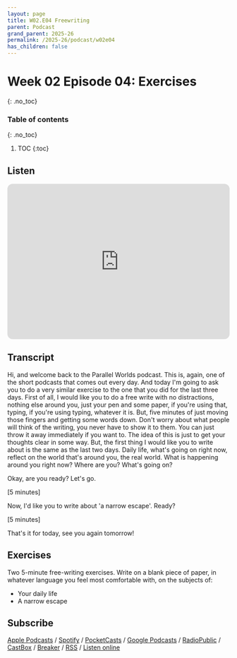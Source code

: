 ```yaml
---
layout: page
title: W02.E04 Freewriting
parent: Podcast
grand_parent: 2025-26
permalink: /2025-26/podcast/w02e04
has_children: false
---
```





# Week 02 Episode 04: Exercises
{: .no_toc}

### Table of contents
{: .no_toc}

1. TOC
{:toc}


## Listen


<iframe style="border-radius:12px" src="https://open.spotify.com/embed/episode/4H5ZBicjbSXbHz7JOMBlga?utm_source=generator" width="100%" height="352" frameBorder="0" allowfullscreen="" allow="autoplay; clipboard-write; encrypted-media; fullscreen; picture-in-picture" loading="lazy"></iframe>

## Transcript

Hi, and welcome back to the Parallel Worlds podcast. This is, again, one of the short podcasts that comes out every day. And today I'm going to ask you to do a very similar exercise to the one that you did for the last three days. First of all, I would like you to do a free write with no distractions, nothing else around you, just your pen and some paper, if you're using that, typing, if you're using typing, whatever it is. But, five minutes of just moving those fingers and getting some words down. Don't worry about what people will think of the writing, you never have to show it to them. You can just throw it away immediately if you want to. The idea of this is just to get your thoughts clear in some way. But, the first thing I would like you to write about is the same as the last two days. Daily life, what's going on right now, reflect on the world that's around you, the real world. What is happening around you right now? Where are you? What's going on?

Okay, are you ready? Let's go.

[5 minutes]

Now, I'd like you to write about 'a narrow escape'. Ready?

[5 minutes]

That's it for today, see you again tomorrow!

## Exercises

Two 5-minute free-writing exercises. Write on a blank piece of paper, in whatever language you feel most comfortable with, on the subjects of:

- Your daily life
- A narrow escape


## Subscribe

[Apple Podcasts](https://podcasts.apple.com/gb/podcast/parallel-worlds/id1504529134) / [Spotify](https://open.spotify.com/show/3L3RhKaoqQZoU9fIcLuZjz) / [PocketCasts](https://pca.st/ha20534r) / [Google Podcasts](https://www.google.com/podcasts?feed=aHR0cHM6Ly9hbmNob3IuZm0vcy8xODg0YjAwOC9wb2RjYXN0L3Jzcw%3D%3D) / [RadioPublic](https://radiopublic.com/parallel-worlds-WzVy1K) / [CastBox](https://castbox.fm/channel/id2710471?utm_source=podcaster&utm_medium=dlink&utm_campaign=c_2710471&utm_content=Parallel%20Worlds-CastBox_FM) / [Breaker](https://www.breaker.audio/parallel-worlds) / [RSS](https://anchor.fm/s/1884b008/podcast/rss) / [Listen online](https://anchor.fm/olliepalmer)
